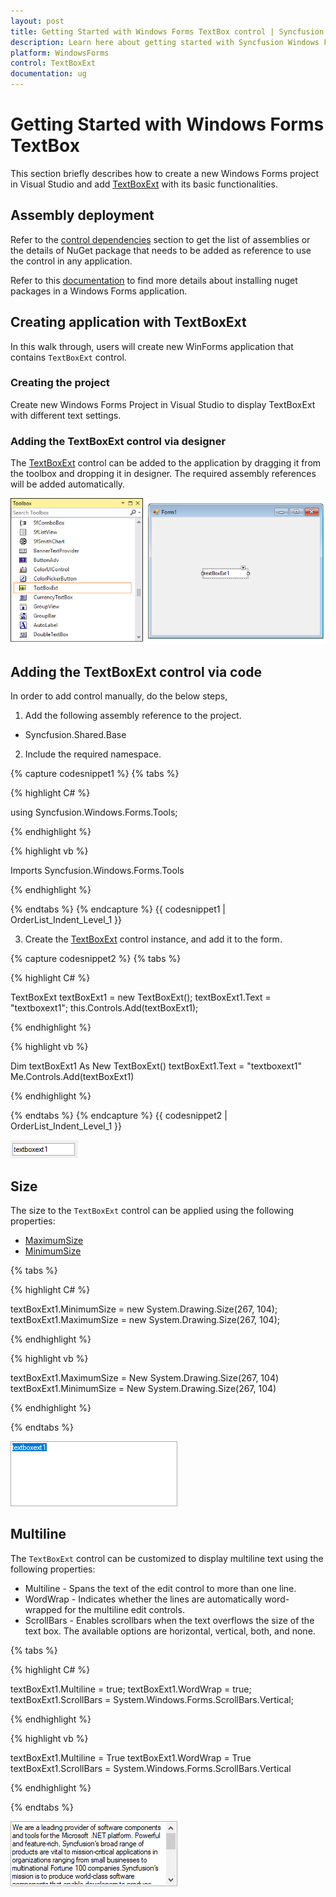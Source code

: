 ```yaml
---
layout: post
title: Getting Started with Windows Forms TextBox control | Syncfusion
description: Learn here about getting started with Syncfusion Windows Forms TextBox control, its elements and more details.
platform: WindowsForms
control: TextBoxExt
documentation: ug
---
```


# Getting Started with Windows Forms TextBox

This section briefly describes how to create a new Windows Forms project in Visual Studio and add [TextBoxExt](https://help.syncfusion.com/cr/windowsforms/Syncfusion.Windows.Forms.Tools.TextBoxExt.html) with its basic functionalities.

## Assembly deployment

Refer to the [control dependencies](https://help.syncfusion.com/windowsforms/control-dependencies#textboxext) section to get the list of assemblies or the details of NuGet package that needs to be added as reference to use the control in any application.

Refer to this [documentation](https://help.syncfusion.com/windowsforms/installation/install-nuget-packages) to find more details about installing nuget packages in a Windows Forms application.

## Creating application with TextBoxExt

In this walk through, users will create new WinForms application that contains `TextBoxExt` control.

### Creating the project

Create new Windows Forms Project in Visual Studio to display TextBoxExt with different text settings.

### Adding the TextBoxExt control via designer

The [TextBoxExt](https://help.syncfusion.com/cr/windowsforms/Syncfusion.Windows.Forms.Tools.TextBoxExt.html) control can be added to the application by dragging it from the toolbox and dropping it in designer. The required assembly references will be added automatically.

![Drag and drop TextBoxExt from toolbox](Creating-TextBoxExt_images/Creating-TextBoxExt_img1.png)

## Adding the TextBoxExt control via code

In order to add control manually, do the below steps,

1) Add the following assembly reference to the project.

* Syncfusion.Shared.Base

2) Include the required namespace.

{% capture codesnippet1 %}
{% tabs %}

{% highlight C# %}

using Syncfusion.Windows.Forms.Tools;

{% endhighlight %}

{% highlight vb %}

Imports Syncfusion.Windows.Forms.Tools

{% endhighlight %}

{% endtabs %}
{% endcapture %}
{{ codesnippet1 | OrderList_Indent_Level_1 }}

3) Create the [TextBoxExt](https://help.syncfusion.com/cr/windowsforms/Syncfusion.Windows.Forms.Tools.TextBoxExt.html) control instance, and add it to the form.

{% capture codesnippet2 %}
{% tabs %}

{% highlight C# %}

TextBoxExt textBoxExt1 = new TextBoxExt();
textBoxExt1.Text = "textboxext1";
this.Controls.Add(textBoxExt1);

{% endhighlight %}

{% highlight vb %}

Dim textBoxExt1 As New TextBoxExt()
textBoxExt1.Text = "textboxext1"
Me.Controls.Add(textBoxExt1)

{% endhighlight %}

{% endtabs %}
{% endcapture %}
{{ codesnippet2 | OrderList_Indent_Level_1 }}

![Show the text in WPF TextBoxExt](Creating-TextBoxExt_images/TextBoxExt_control.png)

## Size

The size to the `TextBoxExt` control can be applied using the following properties:

* [MaximumSize](https://help.syncfusion.com/cr/windowsforms/Syncfusion.Windows.Forms.Tools.TextBoxExt.html#Syncfusion_Windows_Forms_Tools_TextBoxExt_MaximumSize)
* [MinimumSize](https://help.syncfusion.com/cr/windowsforms/Syncfusion.Windows.Forms.Tools.TextBoxExt.html#Syncfusion_Windows_Forms_Tools_TextBoxExt_MinimumSize)

{% tabs %}

{% highlight C# %}

textBoxExt1.MinimumSize = new System.Drawing.Size(267, 104);
textBoxExt1.MaximumSize = new System.Drawing.Size(267, 104);

{% endhighlight %}

{% highlight vb %}

textBoxExt1.MaximumSize = New System.Drawing.Size(267, 104)
textBoxExt1.MinimumSize = New System.Drawing.Size(267, 104)

{% endhighlight %}

{% endtabs %}

![Windows Forms TextBoxExt showing size of the control](Creating-TextBoxExt_images\TextBoxExt_size.png)

## Multiline

The `TextBoxExt` control can be customized to display multiline text using the following properties:

* Multiline - Spans the text of the edit control to more than one line.
* WordWrap - Indicates whether the lines are automatically word-wrapped for the multiline edit controls.
* ScrollBars - Enables scrollbars when the text overflows the size of the text box. The available options are horizontal, vertical, both, and none.

{% tabs %}

{% highlight C# %}

textBoxExt1.Multiline = true;
textBoxExt1.WordWrap = true;
textBoxExt1.ScrollBars = System.Windows.Forms.ScrollBars.Vertical;

{% endhighlight %}

{% highlight vb %}

textBoxExt1.Multiline = True
textBoxExt1.WordWrap = True
textBoxExt1.ScrollBars = System.Windows.Forms.ScrollBars.Vertical

{% endhighlight %}

{% endtabs %}

![Windows Forms TextBoxExt shows mulitiline text](Creating-TextBoxExt_images\TextBoxExt_multiline.png)
